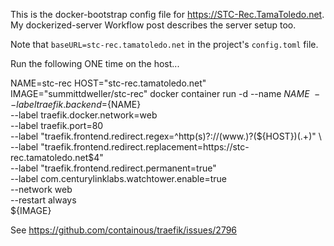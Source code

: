 This is the docker-bootstrap config file for https://STC-Rec.TamaToledo.net. My dockerized-server Workflow post describes the server setup too.

Note that `baseURL=stc-rec.tamatoledo.net` in the project's `config.toml` file.

Run the following ONE time on the host...

NAME=stc-rec
HOST="stc-rec.tamatoledo.net"
IMAGE="summittdweller/stc-rec"
docker container run -d --name ${NAME} \
    --label traefik.backend=${NAME} \
    --label traefik.docker.network=web \
    --label traefik.port=80 \
    --label "traefik.frontend.redirect.regex=^http(s)?://(www.)?(${HOST})(.+)" \
    --label "traefik.frontend.redirect.replacement=https://stc-rec.tamatoledo.net$4" \
    --label "traefik.frontend.redirect.permanent=true" \
    --label com.centurylinklabs.watchtower.enable=true \
    --network web \
    --restart always \
    ${IMAGE}

See https://github.com/containous/traefik/issues/2796
